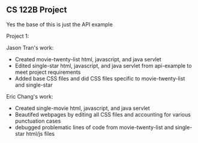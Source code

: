 ## CS 122B Project 

Yes the base of this is just the API example

Project 1\:

Jason Tran's work:
* Created movie-twenty-list html, javascript, and java servlet
* Edited single-star html, javascript, and java servlet from api-example to meet project requirements
* Added base CSS files and did CSS files specific to movie-twenty-list and single-star

Eric Chang's work:
* Created single-movie html, javascript, and java servlet
* Beautifed webpages by editing all CSS files and accounting for various punctuation cases
* debugged problematic lines of code from movie-twenty-list and single-star html/js files 

